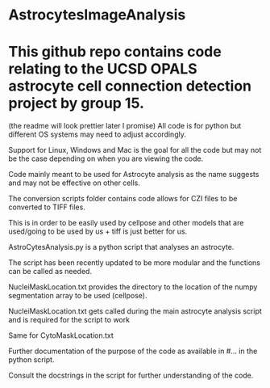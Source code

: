 # AstrocytesImageAnalysis
# This github repo contains code relating to the UCSD OPALS astrocyte cell connection detection project by group 15.
(the readme will look prettier later I promise)
All code is for python but different OS systems may need to adjust accordingly. 

  Support for Linux, Windows and Mac is the goal for all the code but may not be the case depending on when you are viewing the code.

Code mainly meant to be used for Astrocyte analysis as the name suggests and may not be effective on other cells.

The conversion scripts folder contains code allows for CZI files to be converted to TIFF files.

  This is in order to be easily used by cellpose and other models that are used/going to be used by us + tiff is just better for us.

AstroCytesAnalysis.py is a python script that analyses an astrocyte. 

  The script has been recently updated to be more modular and the functions can be called as needed.
    
  NucleiMaskLocation.txt provides the directory to the location of the numpy segmentation array to be used (cellpose).

  NucleiMaskLocation.txt gets called during the main astrocyte analysis script and is required for the script to work

  Same for CytoMaskLocation.txt

  Further documentation of the purpose of the code as available in #... in the python script.

  Consult the docstrings in the script for further understanding of the code.

